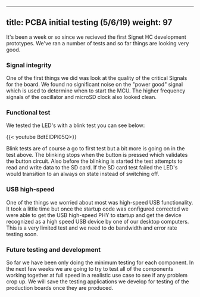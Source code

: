 
---
title: PCBA initial testing (5/6/19)
weight: 97 
---

It's been a week or so since we recieved the first Signet HC development prototypes. We've ran a number of tests and so far things are looking very good.

### Signal integrity

One of the first things we did was look at the quality of the critical Signals for the board. We found no significant noise on the "power good" signal which is used to determine when to start the MCU. The higher frequency signals of the oscillator and microSD clock also looked clean.

### Functional test

We tested the LED's with a blink test you can see below:

{{< youtube BdtEIDPl05Q>}} 

Blink tests are of course a go to first test but a bit more is going on in the test above. The blinking stops when the button is pressed which validates the button circuit. Also before the blinking is started the test attempts to read and write data to the SD card. If the SD card test failed the LED's would transition to an always on state instead of switching off.

### USB high-speed

One of the things we worried about most was high-speed USB functionality. It took a little time but once the startup code was configured corrected we were able to get the USB high-speed PHY to startup and get the device recognized as a high speed USB device by one of our desktop computers. This is a very limited test and we need to do bandwidth and error rate testing soon.

### Future testing and development

So far we have been only doing the minimum testing for each component. In the next few weeks we are going to try to test all of the components working together at full speed in a realistic use case to see if any problem crop up. We will save the testing applications we develop for testing of the production boards once they are produced.
